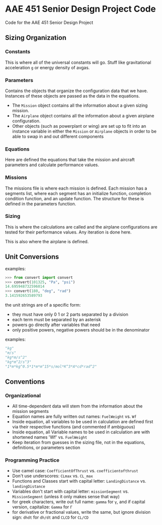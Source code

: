 # AAE 451 Senior Design Project Code
Code for the AAE 451 Senior Design Project

## Sizing Organization

### Constants

This is where all of the universal constants will go. Stuff like gravitational acceleration `g` or energy density of avgas.

### Parameters

Contains the objects that organize the configuration data that we have. Instances of these objects are passed as the data in the equations.

- The `Mission` object contains all the information about a given sizing mission.
- The `Airplane` object contains all the information about a given airplane configuration.
- Other objects (such as powerplant or wing) are set up to fit into an instance variable in either the `Mission` or `Airplane` objects in order to be able to swap in and out different components

### Equations

Here are defined the equations that take the mission and aircraft parameters and calculate performance values.

### Missions

The missions file is where each mission is defined. Each mission has a segments list, where each segment has an initialize function, completion condition function, and an update function. The structure for these is defined in the parameters function.

### Sizing

This is where the calculations are called and the airplane configurations are tested for their performance values. Any iteration is done here.

This is also where the airplane is defined.

## Unit Conversions

examples:
```python
>>> from convert import convert
>>> convert(101325, "Pa", "psi")
14.695948732596014
>>> convert(180, "deg", "rad")
3.141592653589793
```

the unit strings are of a specific form:
- they must have only 0 1 or 2 parts separated by a division
- each term must be separated by an asterisk
- powers go directly after variables that need
- only positive powers, negative powers should be in the denominator

examples:
```python
"kg"
"m/s"
"kg*m/s^2"
"kg*m^2/s^3"
"1*m*kg^0.5*1*m*m^15*s/mol*K^3*A*cd*rad^2"
```

## Conventions

### Organizational

- All time-dependent data will stem from the information about the mission segments
- Equation names are fully written out names: `FuelWeight` vs. `Wf`
- Inside equation, all variables to be used in calculation are defined first via their respective functions (and commented if ambiguous)
- Inside equation, all Variable names to be used in calculation are with shortened names 'Wf' vs. `FuelWeight`
- Keep iteration from guesses in the sizing file, not in the equations, definitions, or parameters section

### Programming Practice

- Use camel case: `CoefficientOfThrust` vs. `coefficientofthrust`
- Don't use underscores: `CLmax` vs. `CL_max`
- Functions and Classes start with capital letter: `LandingDistance` vs. `landingDistance`
- Variables don't start with capital letter: `missionSegment` vs. `MissionSegment` (unless it only makes sense that way)
- for greek characters, write out full name: `gamma` for `γ`, and if capital version, capitalize: `Gamma` for `Γ`
- for derivative or fractional values, write the same, but ignore division sign: `dhdt` for `dh/dt` and `CLCD` for `CL/CD`